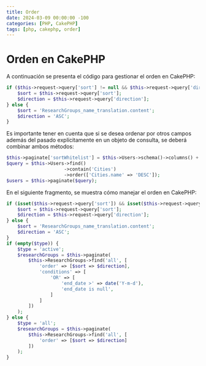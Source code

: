 ```yaml
---
title: Order
date: 2024-03-09 00:00:00 -100
categories: [PHP, CakePHP]
tags: [php, cakephp, order]
---
```


# Orden en CakePHP

A continuación se presenta el código para gestionar el orden en CakePHP:

```php
if ($this->request->query['sort'] != null && $this->request->query['direction'] != null) {
    $sort = $this->request->query['sort'];
    $direction = $this->request->query['direction'];
} else {
    $sort = 'ResearchGroups_name_translation.content';
    $direction = 'ASC';
}
```

Es importante tener en cuenta que si se desea ordenar por otros campos además del pasado explícitamente en un objeto de consulta, se deberá combinar ambos métodos:

```php
$this->paginate['sortWhitelist'] = $this->Users->schema()->columns() + ['Cities.id', 'Cities.name'];
$query = $this->Users->find()
                     ->contain('Cities')
                     ->order(['Cities.name' => 'DESC']);
$users = $this->paginate($query);
```

En el siguiente fragmento, se muestra cómo manejar el orden en CakePHP:

```php
if (isset($this->request->query['sort']) && isset($this->request->query['direction'])) {
    $sort = $this->request->query['sort'];
    $direction = $this->request->query['direction'];
} else {
    $sort = 'ResearchGroups_name_translation.content';
    $direction = 'ASC';
}
if (empty($type)) {
    $type = 'active';
    $researchGroups = $this->paginate(
        $this->ResearchGroups->find('all', [
            'order' => [$sort => $direction],
            'conditions' => [
                'OR' => [
                    'end_date >' => date('Y-m-d'),
                    'end_date is null',
                ]
            ]
        ])
    );
} else {
    $type = 'all';
    $researchGroups = $this->paginate(
        $this->ResearchGroups->find('all', [
            'order' => [$sort => $direction]
        ])
    );
}
```